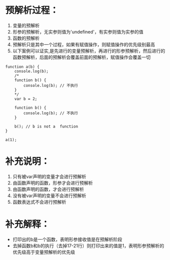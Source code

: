 # 预解析过程：
1. 变量的预解析
2. 形参的预解析，无实参则值为'undefined'，有实参则值为实参的值
3. 函数的预解析
4. 预解析只是其中一个过程，如果有赋值操作，则赋值操作的优先级别最高
5. 以下案例可以证实,是先进行的变量预解析，再进行的形参预解析，然后进行的函数预解析，后面的预解析会覆盖前面的预解析，赋值操作会覆盖一切
```
function a(b) {
    console.log(b);
    /*
    function b() {
        console.log(b); // 不执行
    }
    */
    var b = 2;

    function b() {
        console.log(b); // 不执行
    }

    b(); // b is not a  function
}

a(1);
```
# 补充说明：
1. 只有被var声明的变量才会进行预解析
2. 由函数声明的函数，形参才会进行预解析
3. 由函数声明的函数，才会进行预解析
4. 没有被var声明的变量不会进行预解析
5. 函数表达式不会进行预解析

# 补充解释：
* 打印出的b是一个函数，表明形参接收值是在预解析阶段
* 去掉函数b和b的执行（去掉17-21行）则打印出来的值是1，表明形参预解析的优先级高于变量预解析的优先级